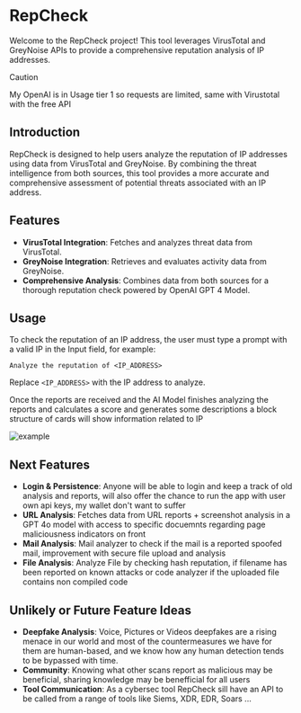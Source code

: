 # RepCheck

Welcome to the RepCheck project! This tool leverages VirusTotal and GreyNoise APIs to provide a comprehensive reputation analysis of IP addresses.

> [!CAUTION]
> My OpenAI is in Usage tier 1 so requests are limited, same with Virustotal with the free API

## Introduction

RepCheck is designed to help users analyze the reputation of IP addresses using data from VirusTotal and GreyNoise. By combining the threat intelligence from both sources, this tool provides a more accurate and comprehensive assessment of potential threats associated with an IP address.

## Features

- **VirusTotal Integration**: Fetches and analyzes threat data from VirusTotal.
- **GreyNoise Integration**: Retrieves and evaluates activity data from GreyNoise.
- **Comprehensive Analysis**: Combines data from both sources for a thorough reputation check powered by OpenAI GPT 4 Model.

## Usage

To check the reputation of an IP address, the user must type a prompt with a valid IP in the Input field, for example:

```
Analyze the reputation of <IP_ADDRESS>
```

Replace `<IP_ADDRESS>` with the IP address to analyze.

Once the reports are received and the AI Model finishes analyzing the reports and calculates a score and generates some descriptions a block structure of cards will show information related to IP

![example](https://github.com/user-attachments/assets/f0e4d492-6154-439d-8c98-b161daf951fe)

## Next Features

- **Login & Persistence**: Anyone will be able to login and keep a track of old analysis and reports, will also offer the chance to run the app with user own api keys, my wallet don't want to suffer
- **URL Analysis**: Fetches data from URL reports + screenshot analysis in a GPT 4o model with access to specific docuemnts regarding page maliciousness indicators on front
- **Mail Analysis**: Mail analyzer to check if the mail is a reported spoofed mail, improvement with secure file upload and analysis
- **File Analysis**: Analyze File by checking hash reputation, if filename has been reported on known attacks or code analyzer if the uploaded file contains non compiled code

## Unlikely or Future Feature Ideas 
- **Deepfake Analysis**: Voice, Pictures or Videos deepfakes are a rising menace in our world and most of the countermeasures we have for them are human-based, and we know how any human detection tends to be bypassed with time.
- **Community**: Knowing what other scans report as malicious may be beneficial, sharing knowledge may be benefficial for all users
- **Tool Communication**: As a cybersec tool RepCheck sill have an API to be called from a range of tools like Siems, XDR, EDR, Soars ... 

